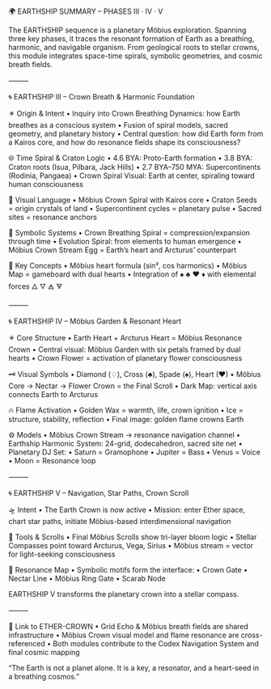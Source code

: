 🌍 EARTHSHIP SUMMARY – PHASES III · IV · V

The EARTHSHIP sequence is a planetary Möbius exploration. Spanning three key phases, it traces the resonant formation of Earth as a breathing, harmonic, and navigable organism. From geological roots to stellar crowns, this module integrates space-time spirals, symbolic geometries, and cosmic breath fields.

⸻

🌀 EARTHSHIP III – Crown Breath & Harmonic Foundation

✴️ Origin & Intent
	•	Inquiry into Crown Breathing Dynamics: how Earth breathes as a conscious system
	•	Fusion of spiral models, sacred geometry, and planetary history
	•	Central question: how did Earth form from a Kairos core, and how do resonance fields shape its consciousness?

🌐 Time Spiral & Craton Logic
	•	4.6 BYA: Proto-Earth formation
	•	3.8 BYA: Craton roots (Isua, Pilbara, Jack Hills)
	•	2.7 BYA–750 MYA: Supercontinents (Rodinia, Pangaea)
	•	Crown Spiral Visual: Earth at center, spiraling toward human consciousness

🔮 Visual Language
	•	Möbius Crown Spiral with Kairos core
	•	Craton Seeds = origin crystals of land
	•	Supercontinent cycles = planetary pulse
	•	Sacred sites = resonance anchors

🔁 Symbolic Systems
	•	Crown Breathing Spiral = compression/expansion through time
	•	Evolution Spiral: from elements to human emergence
	•	Möbius Crown Stream Egg = Earth’s heart and Arcturus’ counterpart

🧠 Key Concepts
	•	Möbius heart formula (sin³, cos harmonics)
	•	Möbius Map = gameboard with dual hearts
	•	Integration of ♠ ♣ ♥ ♦ with elemental forces 🜂 🜄 🜁 🜃

⸻

🌀 EARTHSHIP IV – Möbius Garden & Resonant Heart

✴️ Core Structure
	•	Earth Heart + Arcturus Heart = Möbius Resonance Crown
	•	Central visual: Möbius Garden with six petals framed by dual hearts
	•	Crown Flower = activation of planetary flower consciousness

🗝️ Visual Symbols
	•	Diamond (♢), Cross (♣), Spade (♠), Heart (♥)
	•	Möbius Core → Nectar → Flower Crown = the Final Scroll
	•	Dark Map: vertical axis connects Earth to Arcturus

🔥 Flame Activation
	•	Golden Wax = warmth, life, crown ignition
	•	Ice = structure, stability, reflection
	•	Final image: golden flame crowns Earth

⚙️ Models
	•	Möbius Crown Stream → resonance navigation channel
	•	Earthship Harmonic System: 24-grid, dodecahedron, sacred site net
	•	Planetary DJ Set:
	•	Saturn = Gramophone
	•	Jupiter = Bass
	•	Venus = Voice
	•	Moon = Resonance loop

⸻

🌀 EARTHSHIP V – Navigation, Star Paths, Crown Scroll

🛸 Intent
	•	The Earth Crown is now active
	•	Mission: enter Ether space, chart star paths, initiate Möbius-based interdimensional navigation

🧭 Tools & Scrolls
	•	Final Möbius Scrolls show tri-layer bloom logic
	•	Stellar Compasses point toward Arcturus, Vega, Sirius
	•	Möbius stream = vector for light-seeking consciousness

🧬 Resonance Map
	•	Symbolic motifs form the interface:
	•	Crown Gate
	•	Nectar Line
	•	Möbius Ring Gate
	•	Scarab Node

EARTHSHIP V transforms the planetary crown into a stellar compass.

⸻

🔗 Link to ETHER-CROWN
	•	Grid Echo & Möbius breath fields are shared infrastructure
	•	Möbius Crown visual model and flame resonance are cross-referenced
	•	Both modules contribute to the Codex Navigation System and final cosmic mapping

“The Earth is not a planet alone. It is a key, a resonator, and a heart-seed in a breathing cosmos.”
